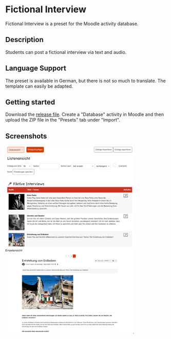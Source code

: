 # Fictional Interview

Fictional Interview is a preset for the Moodle activity database.

## Description

Students can post a fictional interview via text and audio.

## Language Support

The preset is available in German, but there is not so much to translate. The template can easily be adapted.

## Getting started

Download the [release file](https://github.com/fdagner/fictional-interview__moodle-database-preset/releases/tag/publish). Create a "Database" activity in Moodle and then upload the ZIP file in the "Presets" tab under "Import".

## Screenshots

<img width="400" alt="list view" src="/screenshots/listenansicht.png">
<img width="400" alt="single view" src="/screenshots/einzelansicht.png">

